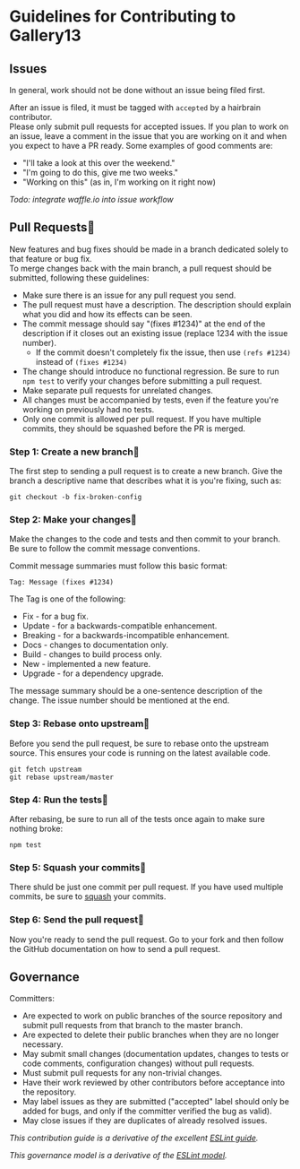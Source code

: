 # Guidelines for Contributing to Gallery13

## Issues

In general, work should not be done without an issue being filed first.

After an issue is filed, it must be tagged with `accepted` by a hairbrain contributor.  
Please only submit pull requests for accepted issues.
If you plan to work on an issue, leave a comment in the issue that you are working on it and when you expect to have a PR ready. 
Some examples of good comments are:

- "I'll take a look at this over the weekend."
- "I'm going to do this, give me two weeks."
- "Working on this" (as in, I'm working on it right now)
 
*Todo: integrate waffle.io into issue workflow*

## Pull Requests

New features and bug fixes should be made in a branch dedicated solely to that feature or bug fix.  
To merge changes back with the main branch, a pull request should be submitted, following these guidelines:

- Make sure there is an issue for any pull request you send.
- The pull request must have a description. The description should explain what you did and how its effects can be seen.
- The commit message should say "(fixes #1234)" at the end of the description if it closes out an existing issue (replace 1234 with the issue number).
  - If the commit doesn't completely fix the issue, then use `(refs #1234)` instead of `(fixes #1234)`
- The change should introduce no functional regression. Be sure to run `npm test` to verify your changes before submitting a pull request.
- Make separate pull requests for unrelated changes.
- All changes must be accompanied by tests, even if the feature you're working on previously had no tests.
- Only one commit is allowed per pull request. If you have multiple commits, they should be squashed before the PR is merged.

### Step 1: Create a new branch

The first step to sending a pull request is to create a new branch. Give the branch a descriptive name that describes what it is you're fixing, such as:

    git checkout -b fix-broken-config

### Step 2: Make your changes

Make the changes to the code and tests and then commit to your branch. Be sure to follow the commit message conventions.

Commit message summaries must follow this basic format:

    Tag: Message (fixes #1234)

The Tag is one of the following:
- Fix - for a bug fix.
- Update - for a backwards-compatible enhancement.
- Breaking - for a backwards-incompatible enhancement.
- Docs - changes to documentation only.
- Build - changes to build process only.
- New - implemented a new feature.
- Upgrade - for a dependency upgrade.

The message summary should be a one-sentence description of the change. The issue number should be mentioned at the end. 

### Step 3: Rebase onto upstream

Before you send the pull request, be sure to rebase onto the upstream source. This ensures your code is running on the latest available code.

```
git fetch upstream
git rebase upstream/master
```

### Step 4: Run the tests

After rebasing, be sure to run all of the tests once again to make sure nothing broke:

    npm test

### Step 5: Squash your commits

There shuld be just one commit per pull request. If you have used multiple commits, be sure to [squash](http://gitready.com/advanced/2009/02/10/squashing-commits-with-rebase.html) your commits.

### Step 6: Send the pull request

Now you're ready to send the pull request. Go to your fork and then follow the GitHub documentation on how to send a pull request.

## Governance

Committers:
- Are expected to work on public branches of the source repository and submit pull requests from that branch to the master branch.
- Are expected to delete their public branches when they are no longer necessary.
- May submit small changes (documentation updates, changes to tests or code comments, configuration changes) without pull requests.
- Must submit pull requests for any non-trivial changes.
- Have their work reviewed by other contributors before acceptance into the repository.
- May label issues as they are submitted ("accepted" label should only be added for bugs, and only if the committer verified the bug as valid).
- May close issues if they are duplicates of already resolved issues.


*This contribution guide is a derivative of the excellent [ESLint guide](http://eslint.org/docs/developer-guide/contributing.html).*

*This governance model is a derivative of the [ESLint model](http://eslint.org/docs/developer-guide/governance).*

